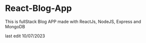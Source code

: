 # React-Blog-App

This is fullStack Blog APP made with ReactJs, NodeJS, Express and MongoDB

last edit 10/07/2023
